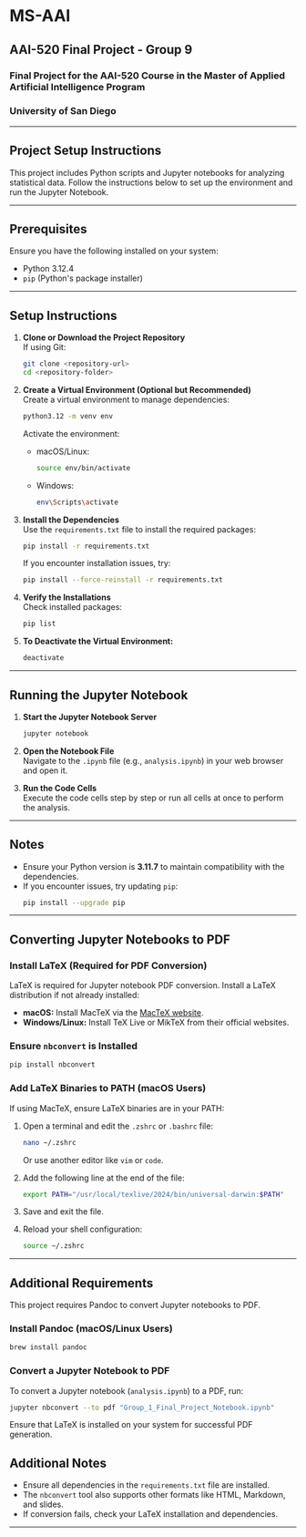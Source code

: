 # MS-AAI
## AAI-520 Final Project - Group 9

### Final Project for the AAI-520 Course in the **Master of Applied Artificial Intelligence** Program
### University of San Diego

---

## Project Setup Instructions

This project includes Python scripts and Jupyter notebooks for analyzing statistical data. Follow the instructions below to set up the environment and run the Jupyter Notebook.

---

## Prerequisites

Ensure you have the following installed on your system:
- Python 3.12.4
- `pip` (Python's package installer)

---

## Setup Instructions

1. **Clone or Download the Project Repository**  
   If using Git:
   ```bash
   git clone <repository-url>
   cd <repository-folder>
   ```

2. **Create a Virtual Environment (Optional but Recommended)**  
   Create a virtual environment to manage dependencies:
   ```bash
   python3.12 -m venv env
   ```

   Activate the environment:
   - macOS/Linux:
     ```bash
     source env/bin/activate
     ```
   - Windows:
     ```bash
     env\Scripts\activate
     ```

3. **Install the Dependencies**  
   Use the `requirements.txt` file to install the required packages:
   ```bash
   pip install -r requirements.txt
   ```
   If you encounter installation issues, try:
   ```bash
   pip install --force-reinstall -r requirements.txt
   ```

4. **Verify the Installations**  
   Check installed packages:
   ```bash
   pip list
   ```

5. **To Deactivate the Virtual Environment:**  
   ```bash
   deactivate
   ```

---

## Running the Jupyter Notebook

1. **Start the Jupyter Notebook Server**  
   ```bash
   jupyter notebook
   ```

2. **Open the Notebook File**  
   Navigate to the `.ipynb` file (e.g., `analysis.ipynb`) in your web browser and open it.

3. **Run the Code Cells**  
   Execute the code cells step by step or run all cells at once to perform the analysis.

---

## Notes

- Ensure your Python version is **3.11.7** to maintain compatibility with the dependencies.
- If you encounter issues, try updating `pip`:
  ```bash
  pip install --upgrade pip
  ```

---

## Converting Jupyter Notebooks to PDF

### Install LaTeX (Required for PDF Conversion)
LaTeX is required for Jupyter notebook PDF conversion. Install a LaTeX distribution if not already installed:

- **macOS:** Install MacTeX via the [MacTeX website](https://www.tug.org/mactex/).
- **Windows/Linux:** Install TeX Live or MikTeX from their official websites.

### Ensure `nbconvert` is Installed
```bash
pip install nbconvert
```

### Add LaTeX Binaries to PATH (macOS Users)
If using MacTeX, ensure LaTeX binaries are in your PATH:

1. Open a terminal and edit the `.zshrc` or `.bashrc` file:
   ```bash
   nano ~/.zshrc
   ```
   Or use another editor like `vim` or `code`.

2. Add the following line at the end of the file:
   ```bash
   export PATH="/usr/local/texlive/2024/bin/universal-darwin:$PATH"
   ```

3. Save and exit the file.

4. Reload your shell configuration:
   ```bash
   source ~/.zshrc
   ```

---

## Additional Requirements

This project requires Pandoc to convert Jupyter notebooks to PDF.

### Install Pandoc (macOS/Linux Users)
```bash
brew install pandoc
```

### Convert a Jupyter Notebook to PDF
To convert a Jupyter notebook (`analysis.ipynb`) to a PDF, run:
```bash
jupyter nbconvert --to pdf "Group_1_Final_Project_Notebook.ipynb"
```

Ensure that LaTeX is installed on your system for successful PDF generation.

## Additional Notes
- Ensure all dependencies in the `requirements.txt` file are installed.
- The `nbconvert` tool also supports other formats like HTML, Markdown, and slides.
- If conversion fails, check your LaTeX installation and dependencies.

---